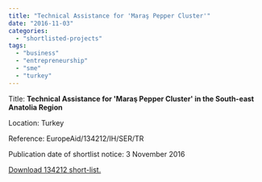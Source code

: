 ```yaml
---
title: "Technical Assistance for 'Maraş Pepper Cluster'"
date: "2016-11-03"
categories: 
  - "shortlisted-projects"
tags: 
  - "business"
  - "entrepreneurship"
  - "sme"
  - "turkey"
---
```


Title: **Technical Assistance for 'Maraş Pepper Cluster' in the South-east Anatolia Region**

Location: Turkey

Reference: EuropeAid/134212/IH/SER/TR

Publication date of shortlist notice: 3 November 2016

[Download 134212 short-list.](http://epm.lv/wp-content/uploads/2016/11/134212-_Turkey_shortlist.pdf)
